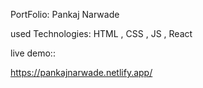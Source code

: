 
PortFolio: Pankaj Narwade 

used Technologies:
HTML , CSS , JS , React 

live demo::

https://pankajnarwade.netlify.app/

